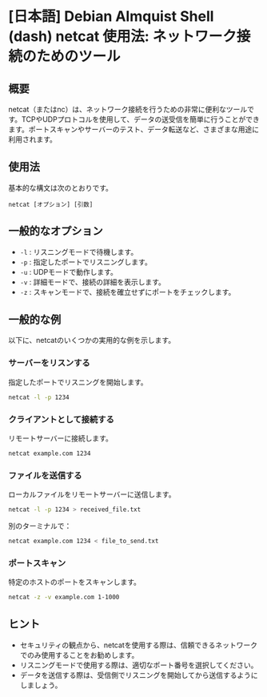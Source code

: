 # [日本語] Debian Almquist Shell (dash) netcat 使用法: ネットワーク接続のためのツール

## 概要
netcat（またはnc）は、ネットワーク接続を行うための非常に便利なツールです。TCPやUDPプロトコルを使用して、データの送受信を簡単に行うことができます。ポートスキャンやサーバーのテスト、データ転送など、さまざまな用途に利用されます。

## 使用法
基本的な構文は次のとおりです。

```
netcat [オプション] [引数]
```

## 一般的なオプション
- `-l` : リスニングモードで待機します。
- `-p` : 指定したポートでリスニングします。
- `-u` : UDPモードで動作します。
- `-v` : 詳細モードで、接続の詳細を表示します。
- `-z` : スキャンモードで、接続を確立せずにポートをチェックします。

## 一般的な例
以下に、netcatのいくつかの実用的な例を示します。

### サーバーをリスンする
指定したポートでリスニングを開始します。
```bash
netcat -l -p 1234
```

### クライアントとして接続する
リモートサーバーに接続します。
```bash
netcat example.com 1234
```

### ファイルを送信する
ローカルファイルをリモートサーバーに送信します。
```bash
netcat -l -p 1234 > received_file.txt
```
別のターミナルで：
```bash
netcat example.com 1234 < file_to_send.txt
```

### ポートスキャン
特定のホストのポートをスキャンします。
```bash
netcat -z -v example.com 1-1000
```

## ヒント
- セキュリティの観点から、netcatを使用する際は、信頼できるネットワークでのみ使用することをお勧めします。
- リスニングモードで使用する際は、適切なポート番号を選択してください。
- データを送信する際は、受信側でリスニングを開始してから送信するようにしましょう。